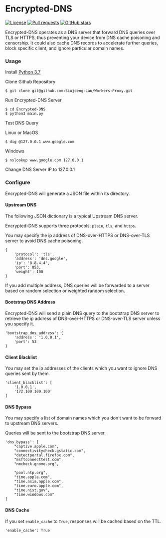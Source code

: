 # Encrypted-DNS
[![License](https://img.shields.io/github/license/Siujoeng-Lau/Encrypted-DNS.svg?style=for-the-badge)](https://github.com/Siujoeng-Lau/Encrypted-DNS/blob/master/LICENSE)
[![Pull requests](https://img.shields.io/github/issues-pr-closed/Siujoeng-Lau/Encrypted-DNS?style=for-the-badge)](https://github.com/Siujoeng-Lau/Encrypted-DNS/pulls)
[![GitHub stars](https://img.shields.io/github/stars/Siujoeng-Lau/Encrypted-DNS?style=for-the-badge)](https://github.com/Siujoeng-Lau/Encrypted-DNS/stargazers)

Encrypted-DNS operates as a DNS server that forward DNS queries over TLS or HTTPS, thus preventing your device from DNS cache poisoning and censorship.
It could also cache DNS records to accelerate further queries, block specific client, and ignore particular domain names.

### Usage

Install [Python 3.7](https://www.python.org/downloads/)

Clone Github Repository

```
$ git clone git@github.com:Siujoeng-Lau/Workers-Proxy.git
```

Run Encrypted-DNS Server

```
$ cd Encrypted-DNS
$ python3 main.py
```

Test DNS Query

Linux or MacOS

```
$ dig @127.0.0.1 www.google.com
```

Windows

```
$ nslookup www.google.com 127.0.0.1
```

Change DNS Server IP to 127.0.0.1

### Configure

Encrypted-DNS will generate a JSON file within its directory.

#### Upstream DNS

The following JSON dictionary is a typical Upstream DNS server.

Encrypted-DNS supports three protocols: `plain`, `tls`, and `https`. 

You may specify the ip address of DNS-over-HTTPS or DNS-over-TLS server to avoid DNS cache poisoning.

```
{
    'protocol': 'tls',
    'address': 'dns.google',
    'ip': '8.8.4.4',
    'port': 853,
    'weight': 100
}
```
If you add multiple address, DNS queries will be forwarded to a server based on random selection or weighted random selection.

#### Bootstrap DNS Address

Encrypted-DNS will send a plain DNS query to the bootstrap DNS server to retrieve the ip address of DNS-over-HTTPS or DNS-over-TLS server unless you specify it.
```
'bootstrap_dns_address': {
    'address': '1.0.0.1',
    'port': 53
}
```

#### Client Blacklist

You may set the ip addresses of the clients which you want to ignore DNS queries sent by them.
```
'client_blacklist': [
    '1.0.0.1',
    '172.100.100.100'
]
```

#### DNS Bypass

You may specify a list of domain names which you don't want to be forward to upstream DNS servers.

Queries will be sent to the bootstrap DNS server.

```
'dns_bypass': [
    "captive.apple.com",
    "connectivitycheck.gstatic.com",
    "detectportal.firefox.com",
    "msftconnecttest.com",
    "nmcheck.gnome.org",

    "pool.ntp.org",
    "time.apple.com",
    "time.asia.apple.com",
    "time.euro.apple.com",
    "time.nist.gov",
    "time.windows.com"
]
```

#### DNS Cache

If you set `enable_cache` to `True`, responses will be cached based on the TTL.

```
'enable_cache': True
```
